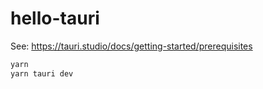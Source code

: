 # hello-tauri

See: https://tauri.studio/docs/getting-started/prerequisites

```sh
yarn
yarn tauri dev
```
